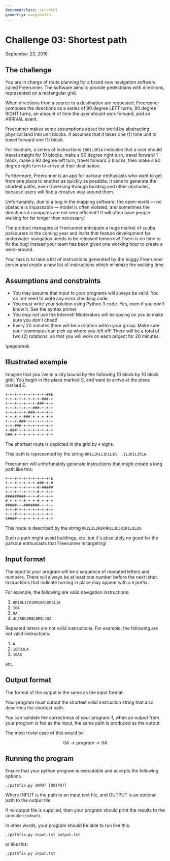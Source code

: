 ```yaml
---
documentclass: scrartcl
geometry: margin=1in
...
```


# Challenge 03: Shortest path

September 23, 2019

## The challenge

You are in charge of route planning for a brand new navigation software
called Freerunner. The software aims to provide pedestrians with
directions, represented on a rectangular grid.

When directions from a source to a destination are requested, Freerunner
computes the directions as a series of 90 degree LEFT turns, 90 degree
RIGHT turns, an amount of time the user should walk forward, and an
ARRIVAL event.

Freerunner makes some assumptions about the world by abstracting
physical land into unit blocks. It assumes that it takes one (1) time
unit to travel forward one (1) block.

For example, a series of instructions `10R1L3R1A` indicates that a user
should travel straight for 10 blocks, make a 90 degree right turn,
travel forward 1 block, make a 90 degree left turn, travel forward 3
blocks, then make a 90 degree right turn to arrive at their destination.

Furthermore, Freerunner is an app for parkour enthusiasts who want to
get from one place to another as quickly as possible. It aims to
generate the shortest paths, even traversing through building and other
obstacles, because users will find a creative way around them.

Unfortunately, due to a bug in the mapping software, the open-world
&mdash; no obstacle is impassable &mdash; model is often violated, and
sometimes the directions it computes are not very efficient!! It will
often have people walking for far longer than necessary!

The product managers at Freerunner anticipate a huge market of scuba
parkourers in the coming year and _insist_ that feature development for
underwater navigation needs to be released tomorrow! There is no
time to fix the bug! Instead your team has been given one working hour
to create a work-around.

Your task is to take a list of instructions generated by the buggy
Freerunner server and create a new list of instructions which minimize
the walking time.

## Assumptions and constraints

 - You may assume that input to your programs will always be valid.
   You do not need to write any error checking code.
 - You *must* write your solution using Python 3 code.
   Yes, even if you don't know it. See the syntax primer.
 - You *may not* use the Internet! Moderators will be spying on you to
   make sure you don't cheat!
 - Every 20 minutes there will be a rotation within your group. Make
   sure your teammates can pick up where you left off! There will be a
   total of two (2) rotations, so that you will work on each project for
   20 minutes.

\pagebreak

## Illustrated example

Imagine that you live in a city bound by the following 10 block by 10
block grid. You begin in the place marked $S$, and want to arrive at the
place marked $E$.

```
+-+-+-+-+-+-+-+-+-##E
+-+-+-+-+-+-+-+-###-+
+-+-+-+-+-+-+-###-+-+
+-+-+-+-+-+-###-+-+-+
+-+-+-+-+-###-+-+-+-+
+-+-+-+-###-+-+-+-+-+
+-+-+-###-+-+-+-+-+-+
+-+-###-+-+-+-+-+-+-+
+-###-+-+-+-+-+-+-+-+
S##-+-+-+-+-+-+-+-+-+
```

The shortest route is depicted in the grid by `#` signs.

This path is represented by the string `0R1L1R1L1R1L1R...1L1R1L1R1A`.

Freerunner will unfortunately generate instructions that might create a
long path like this:

```
+-+-+-+-+-+-+-+-+-+-E
+-+-+-+-+-+-+-###-+-#
+-+-+-+-+-+-+-#-#####
+-+-+-+-+-+-+-#-+-+-+
#########-+-+-#-+-+-+
#-+-+-+-#-+-+-#-+-+-+
#####-+-#######-+-+-+
+-+-#-+-+-+-+-+-+-+-+
+-+-#-+-+-+-+-+-+-+-+
S####-+-+-+-+-+-+-+-+
```

This route is described by the string `0R2L3L2R2R4R2L3L5R1R1L2L2A`.

Such a path might avoid buildings, etc. but it's absolutely no good for
the parkour enthusiasts that Freerunner is targeting!

## Input format

The input to your program will be a sequence of repeated letters and
numbers. There will always be at least one number before the next
letter. Instructions that indicate turning in place may appear with a
`0` prefix.

For example, the following are valid navigation instructions:

 1. `0R10L12R10R10R10R3L1A`
 2. `10A`
 3. `0A`
 4. `4L2R0L0R0L0R0L10A`

Repeated letters are not valid instructions. For example, the following
are not valid instructions:

 1. `A`
 2. `10RR3LA`
 3. `10AA`

etc.

## Output format

The format of the output is the same as the input format.

Your program must output the shortest valid instruction string that also
describes the shortest path.

You can validate the correctness of your program if, when an output from
your program is fed as the input, the same path is produced as the
output.

The most trivial case of this would be

$$0A \rightarrow program \rightarrow 0A$$


## Running the program

Ensure that your python program is executable and accepts the following
options.

```
./pathfix.py INPUT [OUTPUT]
```

Where INPUT is the path to an input text file, and OUTPUT is an optional
path to the output file.

If no output file is supplied, then your program should print
the results to the console (`stdout`).

In other words, your program should be able to run like this:

```
./pathfix.py input.txt output.txt
```

or like this:

```
./pathfix.py input.txt
```
